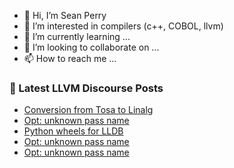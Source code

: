 - 👋 Hi, I’m Sean Perry
- 👀 I’m interested in compilers (c++, COBOL, llvm)
- 🌱 I’m currently learning ...
- 💞️ I’m looking to collaborate on ...
- 📫 How to reach me ...

<!---
s66perry/s66perry is a ✨ special ✨ repository because its `README.md` (this file) appears on your GitHub profile.
You can click the Preview link to take a look at your changes.
--->
### 📕 Latest LLVM Discourse Posts

<!-- DISCOURSE-LLVM:START -->
- [Conversion from Tosa to Linalg](https://discourse.llvm.org/t/conversion-from-tosa-to-linalg/78576#post_1)
- [Opt: unknown pass name](https://discourse.llvm.org/t/opt-unknown-pass-name/78571#post_3)
- [Python wheels for LLDB](https://discourse.llvm.org/t/python-wheels-for-lldb/78572#post_1)
- [Opt: unknown pass name](https://discourse.llvm.org/t/opt-unknown-pass-name/78571#post_2)
- [Opt: unknown pass name](https://discourse.llvm.org/t/opt-unknown-pass-name/78571#post_1)
<!-- DISCOURSE-LLVM:END -->
